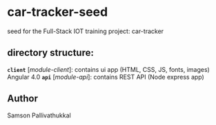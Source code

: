 # car-tracker-seed
seed for the Full-Stack IOT training project: car-tracker

## directory structure:

**`client`** [*module-client*]: contains ui app (HTML, CSS, JS, fonts, images) Angular 4.0
**`api`** [*module-api*]: contains REST API (Node express app)

## Author
Samson Pallivathukkal
